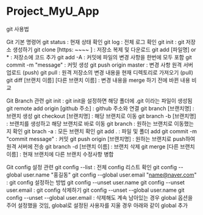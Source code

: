 # Project_MyU_App

git 사용법


Git 기본 명령어
git status : 현재 상태 확인
git log : 전체 로그 확인 
git init : git 저장소 생성하기 
git clone [https: ~~~~ ] : 저장소 복제 및 다운로드 
git add [파일명] or * : 저장소에 코드 추가
git add -A : 커밋에 파일의 변경 사항을 한번에 모두 포함 
git commit -m "message" : 커밋 생성
git push origin master : 변경 사항 원격 서버 업로드 (push)
git pull : 원격 저장소의 변경 내용을 현재 디렉토리로 가져오기 (pull)
git diff [브랜치 이름] [다른 브랜치 이름] : 변경 내용을 merge 하기 전에 바뀐 내용 비교

Git Branch 관련
git init : git init을 설정하면 해당 폴더에 .git 이라는 파일이 생성됨
git remote add origin [github 주소] : github 주소와 연결 
git branch [브랜치명] : 브랜치 생성
git checkout [브랜치명] : 해당 브랜치로 이동
git branch -b [브랜치명] : 브랜치를 생성하고 해당 브랜치로 바로 이동
git branch : 원하는 브랜치로 이동했는지 확인 
git brach -a : 모든 브랜치 확인 
git add . : 파일 및 폴더 add
git commit -m "commit message" : 커밋 
git push origin [브랜치명] : 원하는 브랜치로 push하여 원격 서버에 전송 
git branch -d [브랜치 이름] : 브랜치 삭제 
git merge [다른 브랜치 이름] : 현재 브랜치에 다른 브랜치 수정사항 병합

Git config 설정 관련
git config --list : 전체 config 리스트 확인 
git config --global user.name "홍길동"
git config --global user.email "name@naver.com" : git config 설정하는 방법
git config --unset user.name
git config --unset user.email : git config 삭제하기 
git config --unset --global user.name
git config --unset --global user.email : 삭제해도 계속 남아있는 경우 global 옵션을 주어 설정했을 것임, global로 설정된 사용자를 지울 경우 아래와 같이 global 추가

